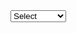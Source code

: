 <select id="PSW_BL1" name="PSW_BL1" onchange="CheckPSW_CONS1()" class="form-control">
    <option value="">Select</option>
    @if (ViewBag.PSW_BL1LIST != null)
    {
        foreach (var item in (List<SelectListItem>)ViewBag.PSW_BL1LIST)
        {
            <option value="@item.Value" @(item.Value == Convert.ToString(Model.PSW_BL1) ? "selected" : "")>
                @item.Text
            </option>
        }
    }
</select>